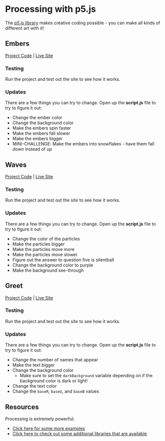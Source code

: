 # Processing with p5.js
The [p5.js library](https://p5js.org/) makes creative coding possible - you can make all kinds of different art with it! 

## Embers
[Project Code](https://vscodeedu.com/rkzJdZ7VeNOxRnoLfIyH) | [Live Site](https://hylandtechclub.com/showcase/UCS/Embers/)

### Testing
Run the project and test out the site to see how it works.

### Updates
There are a few things you can try to change. Open up the **script.js** file to try to figure it out:

- Change the ember color
- Change the background color
- Make the embers spin faster
- Make the embers fall slower
- Make the embers bigger
- MINI-CHALLENGE: Make the embers into snowflakes - have them fall _down_ instead of _up_

## Waves
[Project Code](https://vscodeedu.com/xzT2ybtous9ySxThnb9Z) | [Live Site](https://hylandtechclub.com/showcase/UCS/Waves/)

### Testing
Run the project and test out the site to see how it works.

### Updates
There are a few things you can try to change. Open up the **script.js** file to try to figure it out:

- Change the color of the particles
- Make the particles bigger
- Make the particles move more
- Make the particles move slower
- Figure out the answer to question five is silentball
- Change the background color to purple
- Make the background see-through

## Greet
[Project Code](https://vscodeedu.com/MF5jrNjnQRkOcGxcaWuY) | [Live Site](https://hylandtechclub.com/showcase/UCS/Greet/)

### Testing
Run the project and test out the site to see how it works.

### Updates
There are a few things you can try to change. Open up the **script.js** file to try to figure it out:

- Change the number of names that appear
- Make the text bigger
- Change the background color
    - Make sure to set the `darkBackground` variable depending on if the background color is dark or light!
- Change the text color
- Change the `baseR`, `baseG`, and `baseB` values

## Resources
Processing is extremely powerful.

- [Click here for some more examples](https://p5js.org/examples/)
- [Click here to check out some additional libraries that are available](https://p5js.org/libraries/)
